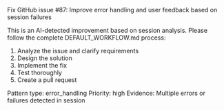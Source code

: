 Fix GitHub issue #87: Improve error handling and user feedback based on session failures

This is an AI-detected improvement based on session analysis.
Please follow the complete DEFAULT_WORKFLOW.md process:

1. Analyze the issue and clarify requirements
2. Design the solution
3. Implement the fix
4. Test thoroughly
5. Create a pull request

Pattern type: error_handling
Priority: high
Evidence: Multiple errors or failures detected in session
